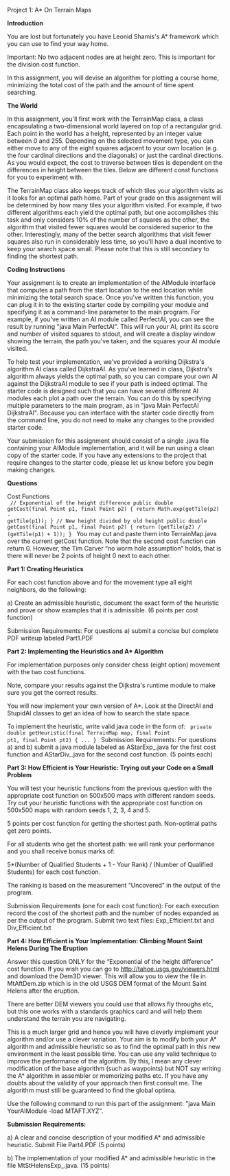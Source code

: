 <p1>Project 1: A* On Terrain Maps<p1>

 

<b>Introduction</b>

You are lost but fortunately you have Leonid Shamis's A* framework which you can use to find your way home. 

Important: No two adjacent nodes are at height zero. This is important for the division cost function.

In this assignment, you will devise an algorithm for plotting a course home, minimizing the total cost of the path and the amount of time spent searching. 

<b>The World</b>

In this assignment, you'll first work with the TerrainMap class, a class encapsulating a two-dimensional world layered on top of a rectangular grid. Each point in the world has a height, represented by an integer value between 0 and 255. Depending on the selected movement type, you can either move to any of the eight squares adjacent to your own location (e.g. the four cardinal directions and the diagonals) or just the cardinal directions. As you would expect, the cost to traverse between tiles is dependent on the differences in height between the tiles. Below are different const functions for you to experiment with.

The TerrainMap class also keeps track of which tiles your algorithm visits as it looks for an optimal path home. Part of your grade on this assignment will be determined by how many tiles your algorithm visited. For example, if two different algorithms each yield the optimal path, but one accomplishes this task and only considers 10% of the number of squares as the other, the algorithm that visited fewer squares would be considered superior to the other. Interestingly, many of the better search algorithms that visit fewer squares also run in considerably less time, so you'll have a dual incentive to keep your search space small. Please note that this is still secondary to finding the shortest path.

<b>Coding Instructions</b>

Your assignment is to create an implementation of the AIModule interface that computes a path from the start location to the end location while minimizing the total search space. Once you've written this function, you can plug it in to the existing starter code by compiling your module and specifying it as a command-line parameter to the main program. For example, if you've written an AI module called PerfectAI, you can see the result by running "java Main PerfectAI". This will run your AI, print its score and number of visited squares to stdout, and will create a display window showing the terrain, the path you've taken, and the squares your AI module visited.

To help test your implementation, we've provided a working Dijkstra's algorithm AI class called DijkstraAI. As you've learned in class, Dijkstra's algorithm always yields the optimal path, so you can compare your own AI against the DijkstraAI module to see if your path is indeed optimal. The starter code is designed such that you can have several different AI modules each plot a path over the terrain. You can do this by specifying multiple parameters to the main program, as in "java Main PerfectAI DijkstraAI". Because you can interface with the starter code directly from the command line, you do not need to make any changes to the provided starter code.

Your submission for this assignment should consist of a single .java file containing your AIModule implementation, and it will be run using a clean copy of the starter code. If you have any extensions to the project that require changes to the starter code, please let us know before you begin making changes.

<b>Questions</b>

Cost Functions    
<code>
 // Exponential of the height difference
 public double getCost(final Point p1, final Point p2)
 {
      return Math.exp(getTile(p2) - getTile(p1));
 }
 // New height divided by old height
 public double getCost(final Point p1, final Point p2)
 {
      return (getTile(p2) / (getTile(p1) + 1));
 }
</code>
You may cut and paste them into TerrainMap.java over the current getCost function. Note that the second cost function can return 0. However, the Tim Carver “no worm hole assumption” holds, that is there will never be 2 points of height 0 next to each other.

<b>Part 1: Creating Heuristics</b>

For each cost function above and for the movement type all eight neighbors, do the following: 

a) Create an admissible heuristic, document the exact form of the heuristic and prove or show examples that it is admissible. (6 points per cost function) 

Submission Requirements: For questions a)  submit a concise but complete PDF writeup labeled Part1.PDF

<b>Part 2: Implementing the Heuristics and A* Algorithm</b>

For implementation purposes only consider chess (eight option) movement with the two cost functions.

Note, compare your results against the Dijkstra's runtime module to make sure you get the correct results.

You will now implement your own version of A*. Look at the DirectAI and StupidAI classes to get an idea of how to search the state space.

To implement the heuristic, write valid java code in the form of:
<code>
 private double getHeuristic(final TerrainMap map, final Point pt1, final Point pt2)
 {
  ...
 }
</code>
Submission Requirements: For questions a) and b) submit a java module labeled as AStarExp_<your-student-ids>.java for the first cost function and
AStarDiv_<your-student-ids>.java for the second cost function. (5 points each)

<b>Part 3: How Efficient is Your Heuristic: Trying out your Code on a Small Problem</b>

You will test your heuristic functions from the previous question with the appropriate cost function on 500x500 maps with different random seeds. Try out your heuristic functions with the appropriate cost function on 500x500 maps with random seeds 1, 2, 3, 4 and 5.


5 points per cost function for getting the shortest path. Non-optimal paths get zero points.

For all students who get the shortest path: we will rank your performance and you shall receive bonus marks of:

5*(Number of Qualified Students + 1 - Your Rank) / (Number of Qualified Students) for each cost function.

The ranking is based on the measurement “Uncovered” in the output of the program.

Submission Requirements (one for each cost function): For each execution record the cost of the shortest path and the number of nodes expanded as per the output of the program. Submit two text files: Exp_Efficient.txt and Div_Efficient.txt

<b>Part 4: How Efficient is Your Implementation: Climbing Mount Saint Helens During The Eruption</b>

Answer this question ONLY for the “Exponential of the height difference” cost function.
If you wish you can go to http://tahoe.usgs.gov/viewers.html and download the Dem3D viewer. This will allow you to view the file in MtAftDem.zip which is in the old USGS DEM format of the Mount Saint Helens after the eruption. 

There are better DEM viewers you could use that allows fly throughs etc, but this one works with a standards graphics card and will help them understand the terrain you are navigating. 

This is a much larger grid and hence you will have cleverly implement your algorithm and/or use a clever variation. Your aim is to modify both your A* algorithm and admissible heuristic so as to find the optimal path in this new environment in the least possible time.  You can use any valid technique to improve the performance of the algorithm. By this, I mean any clever modification of the base algorithm (such as waypoints) but NOT say writing the A* algorithm in assembler or memorizing paths etc. If you have any doubts about the validity of your approach then first consult me. The algorithm must still be guaranteed to find the global optima.

Use the following command to run this part of the assignment: "java Main YourAIModule -load MTAFT.XYZ".

<b>Submission Requirements: </b>

a) A clear and concise description of your modified A* and admissible heuristic.  Submit File Part4.PDF (5 points)

b) The implementation of your modified A* and admissible heuristic in the file MtStHelensExp_<your-student-ids>.java.  (15 points)